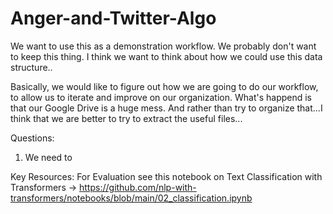# Anger-and-Twitter-Algo
We want to use this as a demonstration workflow. We probably don't want to keep this thing. I think we want to think about how we could use this data structure..

Basically, we would like to figure out how we are going to do our workflow, to allow us to iterate and improve on our organization. What's happend is that our Google Drive is a huge mess. And rather than try to organize that...I think that we are better to try to extract the useful files...

Questions: 
1) We need to 


Key Resources: 
For Evaluation see this notebook on Text Classification with Transformers -> https://github.com/nlp-with-transformers/notebooks/blob/main/02_classification.ipynb
